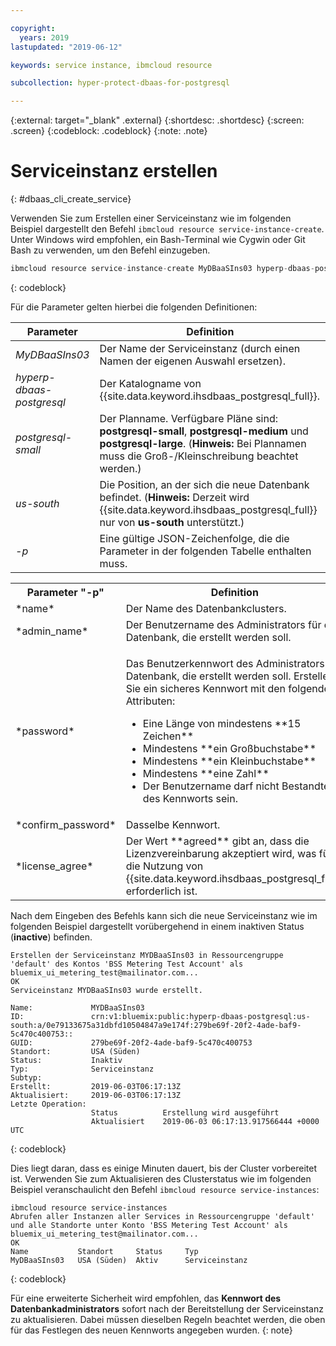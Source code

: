 ```yaml
---

copyright:
  years: 2019
lastupdated: "2019-06-12"

keywords: service instance, ibmcloud resource

subcollection: hyper-protect-dbaas-for-postgresql

---
```


{:external: target="_blank" .external}
{:shortdesc: .shortdesc}
{:screen: .screen}
{:codeblock: .codeblock}
{:note: .note}


# Serviceinstanz erstellen
{: #dbaas_cli_create_service}

Verwenden Sie zum Erstellen einer Serviceinstanz wie im folgenden Beispiel dargestellt den Befehl `ibmcloud resource service-instance-create`. Unter Windows wird empfohlen, ein Bash-Terminal wie Cygwin oder Git Bash zu verwenden, um den Befehl einzugeben.

```javascript
ibmcloud resource service-instance-create MyDBaaSIns03 hyperp-dbaas-postgresql postgresql-small us-south -p '{"name":"DBaaSTestCLICluster03", "admin_name":"admin","password":"passWORD4User19", "confirm_password":"passWORD4User19", "license_agree":["agreed"]}'
```
{: codeblock}

Für die Parameter gelten hierbei die folgenden Definitionen:

| Parameter        |  Definition                                                    |
| ---------------- |  -------------------------------------------------------------- |
| *MyDBaaSIns03*   |  Der Name der Serviceinstanz (durch einen Namen der eigenen Auswahl ersetzen). |
| *hyperp-dbaas-postgresql* | Der Katalogname von {{site.data.keyword.ihsdbaas_postgresql_full}}. |
| *postgresql-small*  | Der Planname. Verfügbare Pläne sind: **postgresql-small**, **postgresql-medium** und **postgresql-large**. (**Hinweis:** Bei Plannamen muss die Groß-/Kleinschreibung beachtet werden.) |
| *us-south*            | Die Position, an der sich die neue Datenbank befindet. (**Hinweis:** Derzeit wird {{site.data.keyword.ihsdbaas_postgresql_full}} nur von **us-south** unterstützt.) |
| *-p*               | Eine gültige JSON-Zeichenfolge, die die Parameter in der folgenden Tabelle enthalten muss. |

<table>
  <tr>
    <th>Parameter "-p"</th>
    <th>Definition</th>
  </tr>
  <tr>
    <td>*name*</td>
    <td>Der Name des Datenbankclusters.</td>
  </tr>
  <tr>
    <td>*admin_name*</td>
    <td>Der Benutzername des Administrators für die Datenbank, die erstellt werden soll.</td>
  </tr>
  <tr>
    <td>*password*</td>
    <td>
      <p>Das Benutzerkennwort des Administrators der Datenbank, die erstellt werden soll. Erstellen Sie ein sicheres Kennwort mit den folgenden Attributen:
        <ul>
          <li>Eine Länge von mindestens **15 Zeichen**</li>
          <li>Mindestens **ein Großbuchstabe**</li>
          <li>Mindestens **ein Kleinbuchstabe**</li>
          <li>Mindestens **eine Zahl**</li>
          <li>Der Benutzername darf nicht Bestandteil des Kennworts sein.</li>
        </ul>
      </p>
    </td>
  </tr>
  <tr>
    <td>*confirm_password*</td>
    <td>Dasselbe Kennwort.</td>
  </tr>
  <tr>
    <td>*license_agree*</td>
    <td>Der Wert **agreed** gibt an, dass die Lizenzvereinbarung akzeptiert wird, was für die Nutzung von {{site.data.keyword.ihsdbaas_postgresql_full}} erforderlich ist.</td>
  </tr>
</table>

Nach dem Eingeben des Befehls kann sich die neue Serviceinstanz wie im folgenden Beispiel dargestellt vorübergehend in einem inaktiven Status (**inactive**) befinden.

```
Erstellen der Serviceinstanz MYDBaaSIns03 in Ressourcengruppe 'default' des Kontos 'BSS Metering Test Account' als bluemix_ui_metering_test@mailinator.com...
OK
Serviceinstanz MYDBaaSIns03 wurde erstellt.

Name:             MYDBaaSIns03
ID:               crn:v1:bluemix:public:hyperp-dbaas-postgresql:us-south:a/0e79133675a31dbfd10504847a9e174f:279be69f-20f2-4ade-baf9-5c470c400753::
GUID:             279be69f-20f2-4ade-baf9-5c470c400753
Standort:         USA (Süden)
Status:           Inaktiv
Typ:              Serviceinstanz
Subtyp:
Erstellt:         2019-06-03T06:17:13Z
Aktualisiert:     2019-06-03T06:17:13Z
Letzte Operation:
                  Status          Erstellung wird ausgeführt
                  Aktualisiert    2019-06-03 06:17:13.917566444 +0000 UTC
```
{: codeblock}

Dies liegt daran, dass es einige Minuten dauert, bis der Cluster vorbereitet ist. Verwenden Sie zum Aktualisieren des Clusterstatus wie im folgenden Beispiel veranschaulicht den Befehl `ibmcloud resource service-instances`:

```
ibmcloud resource service-instances
Abrufen aller Instanzen aller Services in Ressourcengruppe 'default' und alle Standorte unter Konto 'BSS Metering Test Account' als bluemix_ui_metering_test@mailinator.com...
OK
Name           Standort     Status     Typ
MyDBaaSIns03   USA (Süden)  Aktiv      Serviceinstanz
```
{: codeblock}

Für eine erweiterte Sicherheit wird empfohlen, das **Kennwort des Datenbankadministrators** sofort nach der Bereitstellung der Serviceinstanz zu aktualisieren. Dabei müssen dieselben Regeln beachtet werden, die oben für das Festlegen des neuen Kennworts angegeben wurden.
{: note}
